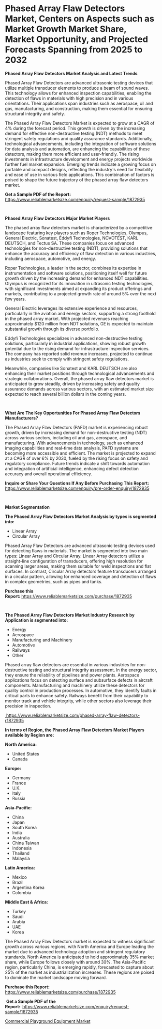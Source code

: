 <p><h1>Phased Array Flaw Detectors Market, Centers on Aspects such as Market Growth Market Share, Market Opportunity, and Projected Forecasts Spanning from 2025 to 2032</h1></p><p><strong>Phased Array Flaw Detectors Market Analysis and Latest Trends</strong></p>
<p><p>Phased Array Flaw Detectors are advanced ultrasonic testing devices that utilize multiple transducer elements to produce a beam of sound waves. This technology allows for enhanced inspection capabilities, enabling the detection of flaws in materials with high precision and in various orientations. Their applications span industries such as aerospace, oil and gas, manufacturing, and construction, making them essential for ensuring structural integrity and safety. </p><p>The Phased Array Flaw Detectors Market is expected to grow at a CAGR of 4% during the forecast period. This growth is driven by the increasing demand for effective non-destructive testing (NDT) methods to meet stringent safety regulations and quality assurance standards. Additionally, technological advancements, including the integration of software solutions for data analysis and automation, are enhancing the capabilities of these detectors, making them more efficient and user-friendly. The rising investments in infrastructure development and energy projects worldwide further fuel market expansion. Emerging trends indicate a growing focus on portable and compact designs, reflecting the industry's need for flexibility and ease of use in various field applications. This combination of factors is poised to shape the future trajectory of the phased array flaw detectors market.</p></p>
<p><strong>Get a Sample PDF of the Report:&nbsp;</strong> <a href="https://www.reliablemarketsize.com/enquiry/request-sample/1872935?utm_campaign=2444&utm_medium=2&utm_source=Github&utm_content=ia&utm_term=08042025&utm_id=phased-array-flaw-detectors">https://www.reliablemarketsize.com/enquiry/request-sample/1872935</a></p>
<p>&nbsp;</p>
<p><strong>Phased Array Flaw Detectors Major Market Players</strong></p>
<p><p>The phased array flaw detectors market is characterized by a competitive landscape featuring key players such as Roper Technologies, Olympus, General Electric, Sonatest, Eddyfi Technologies, NOVOTEST, KARL DEUTSCH, and Tectus SA. These companies focus on advanced technologies for non-destructive testing (NDT), providing solutions that enhance the accuracy and efficiency of flaw detection in various industries, including aerospace, automotive, and energy.</p><p>Roper Technologies, a leader in the sector, combines its expertise in instrumentation and software solutions, positioning itself well for future growth driven by the increasing demand for enhanced NDT capabilities. Olympus is recognized for its innovation in ultrasonic testing technologies, with significant investments aimed at expanding its product offerings and markets, contributing to a projected growth rate of around 5% over the next few years.</p><p>General Electric leverages its extensive experience and resources, particularly in the aviation and energy sectors, supporting a strong foothold in the phased array market. With projected revenues reaching approximately $120 million from NDT solutions, GE is expected to maintain substantial growth through its diverse portfolio.</p><p>Eddyfi Technologies specializes in advanced non-destructive testing solutions, particularly in industrial applications, showing robust growth potential due to the rising demand for infrastructure inspection services. The company has reported solid revenue increases, projected to continue as industries seek to comply with stringent safety regulations.</p><p>Meanwhile, companies like Sonatest and KARL DEUTSCH are also enhancing their market positions through technological advancements and strategic collaborations. Overall, the phased array flaw detectors market is anticipated to grow steadily, driven by increasing safety and quality assurance demands across various sectors, with an estimated market size expected to reach several billion dollars in the coming years.</p></p>
<p>&nbsp;</p>
<p><strong>What Are The Key Opportunities For Phased Array Flaw Detectors Manufacturers?</strong></p>
<p><p>The Phased Array Flaw Detectors (PAFD) market is experiencing robust growth, driven by increasing demand for non-destructive testing (NDT) across various sectors, including oil and gas, aerospace, and manufacturing. With advancements in technology, such as enhanced imaging capabilities and real-time data analysis, PAFD systems are becoming more accessible and efficient. The market is projected to expand at a CAGR of over 6% by 2030, fueled by the rising focus on safety and regulatory compliance. Future trends indicate a shift towards automation and integration of artificial intelligence, enhancing defect detection accuracy and overall operational efficiency.</p></p>
<p><strong>Inquire or Share Your Questions If Any Before Purchasing This Report:</strong> <a href="https://www.reliablemarketsize.com/enquiry/pre-order-enquiry/1872935?utm_campaign=2444&utm_medium=2&utm_source=Github&utm_content=ia&utm_term=08042025&utm_id=phased-array-flaw-detectors">https://www.reliablemarketsize.com/enquiry/pre-order-enquiry/1872935</a></p>
<p>&nbsp;</p>
<p><strong>Market Segmentation</strong></p>
<p><strong>The Phased Array Flaw Detectors Market Analysis by types is segmented into:</strong></p>
<p><ul><li>Linear Array</li><li>Circular Array</li></ul></p>
<p><p>Phased Array Flaw Detectors are advanced ultrasonic testing devices used for detecting flaws in materials. The market is segmented into two main types: Linear Array and Circular Array. Linear Array detectors utilize a straight-line configuration of transducers, offering high resolution for scanning larger areas, making them suitable for weld inspections and flat surfaces. In contrast, Circular Array detectors feature transducers arranged in a circular pattern, allowing for enhanced coverage and detection of flaws in complex geometries, such as pipes and tanks.</p></p>
<p><strong>Purchase this Report:&nbsp;</strong><a href="https://www.reliablemarketsize.com/purchase/1872935?utm_campaign=2444&utm_medium=2&utm_source=Github&utm_content=ia&utm_term=08042025&utm_id=phased-array-flaw-detectors">https://www.reliablemarketsize.com/purchase/1872935</a></p>
<p>&nbsp;</p>
<p><strong>The Phased Array Flaw Detectors Market Industry Research by Application is segmented into:</strong></p>
<p><ul><li>Energy</li><li>Aerospace</li><li>Manufacturing and Machinery</li><li>Automotive</li><li>Railways</li><li>Other</li></ul></p>
<p><p>Phased array flaw detectors are essential in various industries for non-destructive testing and structural integrity assessment. In the energy sector, they ensure the reliability of pipelines and power plants. Aerospace applications focus on detecting surface and subsurface defects in aircraft components. Manufacturing and machinery utilize these detectors for quality control in production processes. In automotive, they identify faults in critical parts to enhance safety. Railways benefit from their capability to monitor track and vehicle integrity, while other sectors also leverage their precision in inspection.</p></p>
<p><a href="https://www.reliablemarketsize.com/phased-array-flaw-detectors-r1872935?utm_campaign=2444&utm_medium=2&utm_source=Github&utm_content=ia&utm_term=08042025&utm_id=phased-array-flaw-detectors">&nbsp;https://www.reliablemarketsize.com/phased-array-flaw-detectors-r1872935</a></p>
<p><strong>In terms of Region, the Phased Array Flaw Detectors Market Players available by Region are:</strong></p>
<p>
    <p> <strong> North America: </strong>
        <ul>
            <li>United States</li>
            <li>Canada</li>
        </ul>
        </p> 
    <p> <strong> Europe: </strong>
        <ul>
            <li>Germany</li>
            <li>France</li>
            <li>U.K.</li>
            <li>Italy</li>
            <li>Russia</li>
        </ul>
        </p> 
    <p> <strong> Asia-Pacific: </strong>
        <ul>
            <li>China</li>
            <li>Japan</li>
            <li>South Korea</li>
            <li>India</li>
            <li>Australia</li>
            <li>China Taiwan</li>
            <li>Indonesia</li>
            <li>Thailand</li>
            <li>Malaysia</li>
        </ul>
        </p> 
    <p> <strong> Latin America: </strong>
        <ul>
            <li>Mexico</li>
            <li>Brazil</li>
            <li>Argentina Korea</li>
            <li>Colombia</li>
        </ul>
        </p> 
    <p> <strong> Middle East & Africa: </strong>
        <ul>
            <li>Turkey</li>
            <li>Saudi</li>
            <li>Arabia</li>
            <li>UAE</li>
            <li>Korea</li>
        </ul>
    </p>
    </p>
<p><p>The Phased Array Flaw Detectors market is expected to witness significant growth across various regions, with North America and Europe leading the market due to advanced technology adoption and stringent regulatory standards. North America is anticipated to hold approximately 35% market share, while Europe follows closely with around 30%. The Asia-Pacific region, particularly China, is emerging rapidly, forecasted to capture about 25% of the market as industrialization increases. These regions are poised to dominate the market landscape moving forward.</p></p>
<p><strong>Purchase this Report: </strong><a href="https://www.reliablemarketsize.com/purchase/1872935?utm_campaign=2444&utm_medium=2&utm_source=Github&utm_content=ia&utm_term=08042025&utm_id=phased-array-flaw-detectors">https://www.reliablemarketsize.com/purchase/1872935</a></p>
<p>&nbsp;<strong>Get a Sample PDF of the Report:&nbsp;&nbsp;</strong><a href="https://www.reliablemarketsize.com/enquiry/request-sample/1872935?utm_campaign=2444&utm_medium=2&utm_source=Github&utm_content=ia&utm_term=08042025&utm_id=phased-array-flaw-detectors">https://www.reliablemarketsize.com/enquiry/request-sample/1872935</a></p>
<p><strong></strong></p>
<p><p><a href="https://github.com/WashimHussain441/Market-Research-Report-List-2/blob/main/commercial-playground-equipment-market.md?utm_campaign=2444&utm_medium=2&utm_source=Github&utm_content=ia&utm_term=08042025&utm_id=phased-array-flaw-detectors">Commercial Playground Equipment Market</a></p></p>